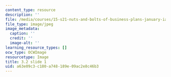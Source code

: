 ```yaml
---
content_type: resource
description: ''
file: /media/courses/15-s21-nuts-and-bolts-of-business-plans-january-iap-2014/a63e09c3c180a748189e09ac2e8c46b3_Slide1.JPG
file_type: image/jpeg
image_metadata:
  caption: ''
  credit: ''
  image-alt: ''
learning_resource_types: []
ocw_type: OCWImage
resourcetype: Image
title: 3.2 slide 1
uid: a63e09c3-c180-a748-189e-09ac2e8c46b3
---
```

